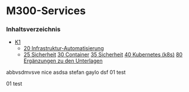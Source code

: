 # M300-Services

### Inhaltsverzeichnis
- [K1](K1/)
  - [20 Infrastruktur-Automatisierung](20-Infrastruktur/)
  - [25 Sicherheit](25-Sicherheit/)
 [30 Container](30-Container/)
 [35 Sicherheit](35-Sicherheit/)
 [40 Kubernetes (k8s)](40-Kubernetes/)
 [80 Ergänzungen zu den Unterlagen](80-Ergaenzungen/)

abbvsdmvsve nice
asdsa stefan gaylo
dsf
01 test











































01 test
















